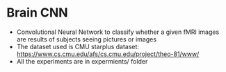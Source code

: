 # Brain CNN 
* Convolutional Neural Network to classify whether a given fMRI images are results of subjects seeing pictures or images
* The dataset used is CMU starplus dataset: https://www.cs.cmu.edu/afs/cs.cmu.edu/project/theo-81/www/
* All the experiments are in expermients/ folder 
